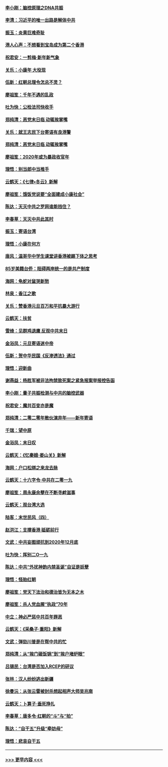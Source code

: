#### [李小刚：脑控原理之DNA共振](../pages/nsc993/n11780962.md?t=01101722) 
#### [李清：习近平的唯一出路是解体中共](../pages/nsc993/n11780866.md?t=01101722) 
#### [振玉：炎黄巨难奇耻](../pages/nsc993/n11779632.md?t=01101722) 
#### [港人心声：不想看到宝岛成为第二个香港](../pages/nsc993/n11778817.md?t=01101722) 
#### [祝君安：一剪梅‧新年新气象](../pages/nsc993/n11776340.md?t=01101722) 
#### [关乐：小康年 大役现](../pages/nsc993/n11774213.md?t=01101722) 
#### [伍新：红朝总理令怎总不灵？](../pages/nsc993/n11770813.md?t=01101722) 
#### [廖祖笙：千年不遇的乱政](../pages/nsc993/n11770373.md?t=01101722) 
#### [吐为快：公检法司快收手](../pages/nsc993/n11770359.md?t=01101722) 
#### [郑纯清：恶党末日临 动辄挨掌嘴](../pages/nsc993/n11769912.md?t=01101722) 
#### [关乐：就王志民下台寄语有良港警](../pages/nsc993/n11769903.md?t=01101722) 
#### [郑纯清：恶党末日临 动辄挨掌嘴](../pages/nsc993/n11769356.md?t=01101722) 
#### [廖祖笙：2020年或为暴政收官年](../pages/nsc993/n11768216.md?t=01101722) 
#### [理悟：别当郎中当推手](../pages/nsc993/n11768243.md?t=01101722) 
#### [云鹤天：《七律▪冬云》新解](../pages/nsc993/n11768204.md?t=01101722) 
#### [廖祖笙：饿饭党说要“全面建成小康社会”](../pages/nsc993/n11767482.md?t=01101722) 
#### [陈达：天灭中共之罗网谁能挡住？](../pages/nsc993/n11767465.md?t=01101722) 
#### [李春草：天灭中共此其时](../pages/nsc993/n11767452.md?t=01101722) 
#### [振玉：寄语台湾](../pages/nsc993/n11767432.md?t=01101722) 
#### [理悟：小康在何方](../pages/nsc993/n11767394.md?t=01101722) 
#### [唐风：温哥华中学生课堂讲香港被踢下体之思考](../pages/nsc993/n11766848.md?t=01101722) 
#### [85岁美籍台侨：阻碍两岸统一的是共产制度](../pages/nsc993/n11765043.md?t=01101722) 
#### [海网：龟蛇对鼠哭新愁](../pages/nsc993/n11764895.md?t=01101722) 
#### [林泉：香江之歌](../pages/nsc993/n11764415.md?t=01101722) 
#### [关乐：赞香港元旦百万和平抗暴大游行](../pages/nsc993/n11764382.md?t=01101722) 
#### [云鹤天：扶贫](../pages/nsc993/n11764245.md?t=01101722) 
#### [雪绮：见群鸡退鹰  反观中共末日](../pages/nsc993/n11762112.md?t=01101722) 
#### [金浴凤：元旦寄语迷中帝](../pages/nsc993/n11761788.md?t=01101722) 
#### [伍新：贺中华民国《反渗透法》通过](../pages/nsc993/n11761994.md?t=01101722) 
#### [理悟：迎新曲](../pages/nsc993/n11761152.md?t=01101722) 
#### [谢燕益：杨胜军被非法拘禁致死案之紧急报案举报控告函](../pages/nsc993/n11756134.md?t=01101722) 
#### [李小刚：量子共振检测与中共的脑控武器](../pages/nsc993/n11754518.md?t=01101722) 
#### [祝君安：魔共百变亦是魔](../pages/nsc993/n11754469.md?t=01101722) 
#### [郑纯清：二零二零年散伙演弃年——新年寄语](../pages/nsc993/n11754195.md?t=01101722) 
#### [千瑞：望中原](../pages/nsc993/n11754159.md?t=01101722) 
#### [金浴凤：末日叹](../pages/nsc993/n11752359.md?t=01101722) 
#### [云鹤天：《忆秦娥‧娄山关》新解](../pages/nsc993/n11752348.md?t=01101722) 
#### [海网：户口松绑之来龙去脉](../pages/nsc993/n11752328.md?t=01101722) 
#### [云鹤天：十六字令‧中共在二零一九](../pages/nsc993/n11752305.md?t=01101722) 
#### [廖祖笙：周永康余孽在不断寻衅滋事](../pages/nsc993/n11751013.md?t=01101722) 
#### [云鹤天：观台湾大选](../pages/nsc993/n11751007.md?t=01101722) 
#### [陆客：末世民风（四）](../pages/nsc993/n11749203.md?t=01101722) 
#### [赵洪江：支撑香港 砥砺前行](../pages/nsc993/n11748482.md?t=01101722) 
#### [文武：中共妄图顽抗到2020年12月底](../pages/nsc993/n11748446.md?t=01101722) 
#### [吐为快：挥别二O一九](../pages/nsc993/n11748411.md?t=01101722) 
#### [陈达：中共“外扰神韵内禁圣诞”自证是妖孽](../pages/nsc993/n11748226.md?t=01101722) 
#### [理悟：怪胎红朝](../pages/nsc993/n11748206.md?t=01101722) 
#### [廖祖笙：党天下法治和德治皆为无本之木](../pages/nsc993/n11748135.md?t=01101722) 
#### [廖祖笙：杀人党血腥“执政”70年](../pages/nsc993/n11745144.md?t=01101722) 
#### [中立：神必严惩中共百年罪恶](../pages/nsc993/n11744970.md?t=01101722) 
#### [云鹤天：《采桑子‧重阳》新解](../pages/nsc993/n11744948.md?t=01101722) 
#### [文武：弹劾川普是在帮中共的忙](../pages/nsc993/n11744758.md?t=01101722) 
#### [郑纯清：从“挨门砸饭锅”到“挨户堵炉眼”](../pages/nsc993/n11744745.md?t=01101722) 
#### [吕锡民：台湾是否加入RCEP的研议](../pages/nsc993/n11744701.md?t=01101722) 
#### [张林：汉人纷纷逃出新疆](../pages/nsc993/n11743530.md?t=01101722) 
#### [徐曼沅：从张云雷被封杀想起相声大师吴兆南](../pages/nsc993/n11741816.md?t=01101722) 
#### [云鹤天：卜算子‧垂死挣扎](../pages/nsc993/n11739956.md?t=01101722) 
#### [李春草：唐多令‧红朝的“斗”与“拍”](../pages/nsc993/n11739830.md?t=01101722) 
#### [陈达：“自干五”升级“牵妨母”](../pages/nsc993/n11739724.md?t=01101722) 
#### [理悟：悲哀自干五](../pages/nsc993/n11739547.md?t=01101722) 

----
#### [ >>> 更早内容 <<< ](../indexes/nsc993-earlier.md)
